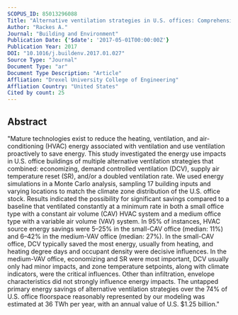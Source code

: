 ```yaml
---
SCOPUS_ID: 85013296088
Title: "Alternative ventilation strategies in U.S. offices: Comprehensive assessment and sensitivity analysis of energy saving potential"
Author: "Rackes A."
Journal: "Building and Environment"
Publication Date: {'$date': '2017-05-01T00:00:00Z'}
Publication Year: 2017
DOI: "10.1016/j.buildenv.2017.01.027"
Source Type: "Journal"
Document Type: "ar"
Document Type Description: "Article"
Affliation: "Drexel University College of Engineering"
Affliation Country: "United States"
Cited by count: 25
---
```


## Abstract
"Mature technologies exist to reduce the heating, ventilation, and air-conditioning (HVAC) energy associated with ventilation and use ventilation proactively to save energy. This study investigated the energy use impacts in U.S. office buildings of multiple alternative ventilation strategies that combined: economizing, demand controlled ventilation (DCV), supply air temperature reset (SR), and/or a doubled ventilation rate. We used energy simulations in a Monte Carlo analysis, sampling 17 building inputs and varying locations to match the climate zone distribution of the U.S. office stock. Results indicated the possibility for significant savings compared to a baseline that ventilated constantly at a minimum rate in both a small office type with a constant air volume (CAV) HVAC system and a medium office type with a variable air volume (VAV) system. In 95% of instances, HVAC source energy savings were 5–25% in the small-CAV office (median: 11%) and 6–42% in the medium-VAV office (median: 27%). In the small-CAV office, DCV typically saved the most energy, usually from heating, and heating degree days and occupant density were decisive influences. In the medium-VAV office, economizing and SR were most important, DCV usually only had minor impacts, and zone temperature setpoints, along with climate indicators, were the critical influences. Other than infiltration, envelope characteristics did not strongly influence energy impacts. The untapped primary energy savings of alternative ventilation strategies over the 74% of U.S. office floorspace reasonably represented by our modeling was estimated at 36 TWh per year, with an annual value of U.S. $1.25 billion."
